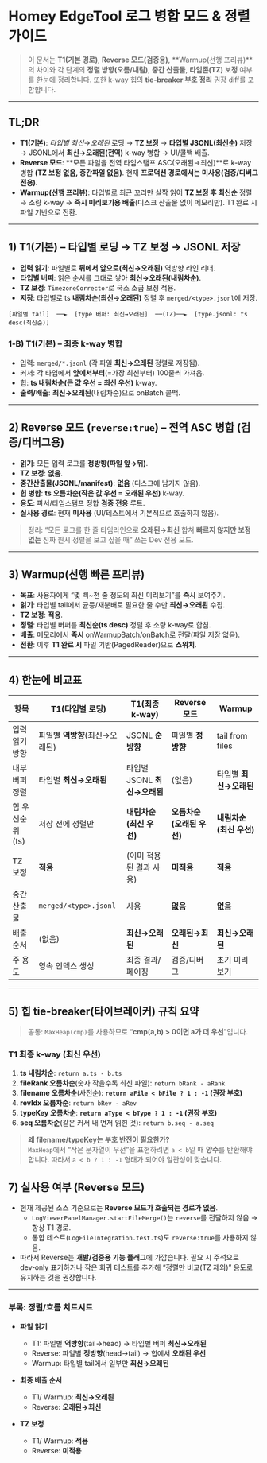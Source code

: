 # Homey EdgeTool 로그 병합 모드 & 정렬 가이드

> 이 문서는 **T1(기본 경로)**, **Reverse 모드(검증용)**, **Warmup(선행 프리뷰)**의 차이와
> 각 단계의 **정렬 방향(오름/내림)**, **중간 산출물**, **타임존(TZ) 보정** 여부를 한눈에 정리합니다.
> 또한 k-way 힙의 **tie‑breaker 부호 정리** 권장 diff를 포함합니다.

---

## TL;DR

- **T1(기본)**: _타입별 최신→오래된_ 로딩 → **TZ 보정** → **타입별 JSONL(최신순)** 저장 →
  JSONL에서 **최신→오래된(전역)** k-way 병합 → UI/콜백 배출.
- **Reverse 모드**: **모든 파일을 전역 타임스탬프 ASC(오래된→최신)**로 k-way 병합 **(TZ 보정 없음, 중간파일 없음)**.
  현재 **프로덕션 경로에서는 미사용(검증/디버그 전용)**.
- **Warmup(선행 프리뷰)**: 타입별로 최근 꼬리만 살짝 읽어 **TZ 보정 후 최신순** 정렬 → 소량 k-way →
  **즉시 미리보기용 배출**(디스크 산출물 없이 메모리만). T1 완료 시 파일 기반으로 전환.

---

## 1) T1(기본) – 타입별 로딩 → TZ 보정 → JSONL 저장

- **입력 읽기**: 파일별로 **뒤에서 앞으로(최신→오래된)** 역방향 라인 리더.
- **타입별 버퍼**: 읽은 순서를 그대로 쌓아 **최신→오래된(내림차순)**.
- **TZ 보정**: `TimezoneCorrector`로 국소 소급 보정 적용.
- **저장**: 타입별로 ts **내림차순(최신→오래된)** 정렬 후 `merged/<type>.jsonl`에 저장.

```
[파일별 tail]  ──►  [type 버퍼: 최신→오래된]  ──(TZ)──►  [type.jsonl: ts desc(최신순)]
```

### 1‑B) T1(기본) – 최종 k‑way 병합

- 입력: `merged/*.jsonl` (각 파일 **최신→오래된** 정렬로 저장됨).
- 커서: 각 타입에서 **앞에서부터**(=가장 최신부터) 100줄씩 가져옴.
- 힙: **ts 내림차순(큰 값 우선 = 최신 우선)** k‑way.
- **출력/배출**: **최신→오래된**(내림차순)으로 onBatch 콜백.

---

## 2) Reverse 모드 (`reverse:true`) – 전역 ASC 병합 (검증/디버그용)

- **읽기**: 모든 입력 로그를 **정방향(파일 앞→뒤)**.
- **TZ 보정**: **없음**.
- **중간산출물(JSONL/manifest)**: **없음** (디스크에 남기지 않음).
- **힙 병합**: **ts 오름차순(작은 값 우선 = 오래된 우선)** k‑way.
- **용도**: 파서/타임스탬프 정합 **검증 전용** 루트.
- **실사용 경로**: 현재 **미사용** (UI/테스트에서 기본적으로 호출하지 않음).

> 정리: “모든 로그를 한 줄 타임라인으로 **오래된→최신** 합쳐 **빠르지 않지만 보정 없는** 진짜 원시 정렬을 보고 싶을 때” 쓰는 Dev 전용 모드.

---

## 3) Warmup(선행 빠른 프리뷰)

- **목표**: 사용자에게 “몇 백~천 줄 정도의 최신 미리보기”를 **즉시** 보여주기.
- **읽기**: 타입별 tail에서 균등/재분배로 필요한 줄 수만 **최신→오래된** 수집.
- **TZ 보정**: **적용**.
- **정렬**: 타입별 버퍼를 **최신순(ts desc)** 정렬 후 소량 k‑way로 합침.
- **배출**: 메모리에서 **즉시** onWarmupBatch/onBatch로 전달(파일 저장 없음).
- **전환**: 이후 **T1 완료 시** 파일 기반(PagedReader)으로 **스위치**.

---

## 4) 한눈에 비교표

| 항목 | T1(타입별 로딩) | T1(최종 k‑way) | Reverse 모드 | Warmup |
|---|---|---|---|---|
| 입력 읽기 방향 | 파일별 **역방향**(최신→오래된) | JSONL **순방향** | 파일별 **정방향** | tail from files |
| 내부 버퍼 정렬 | 타입별 **최신→오래된** | 타입별 JSONL **최신→오래된** | (없음) | 타입별 **최신→오래된** |
| 힙 우선순위(ts) | 저장 전에 정렬만 | **내림차순(최신 우선)** | **오름차순(오래된 우선)** | **내림차순(최신 우선)** |
| TZ 보정 | **적용** | (이미 적용된 결과 사용) | **미적용** | **적용** |
| 중간 산출물 | `merged/<type>.jsonl` | 사용 | **없음** | **없음** |
| 배출 순서 | (없음) | **최신→오래된** | **오래된→최신** | **최신→오래된** |
| 주 용도 | 영속 인덱스 생성 | 최종 결과/페이징 | 검증/디버그 | 초기 미리보기 |

---

## 5) 힙 tie‑breaker(타이브레이커) 규칙 요약

> 공통: `MaxHeap(cmp)`를 사용하므로 “**cmp(a,b) > 0이면 a가 더 우선**”입니다.

### T1 최종 k‑way (최신 우선)

1) **ts 내림차순**: `return a.ts - b.ts`  
2) **fileRank 오름차순**(숫자 작을수록 최신 파일): `return bRank - aRank`  
3) **filename 오름차순**(사전순): **`return aFile < bFile ? 1 : -1` (권장 부호)**  
4) **revIdx 오름차순**: `return bRev - aRev`  
5) **typeKey 오름차순**: **`return aType < bType ? 1 : -1` (권장 부호)**  
6) **seq 오름차순**(같은 커서 내 먼저 읽힌 것): `return b.seq - a.seq`

> **왜 filename/typeKey는 부호 반전이 필요한가?**  
> `MaxHeap`에서 “작은 문자열이 우선”을 표현하려면 `a < b`일 때 **양수**를 반환해야 합니다.
> 따라서 `a < b ? 1 : -1` 형태가 되어야 일관성이 맞습니다.


## 7) 실사용 여부 (Reverse 모드)

- 현재 제공된 소스 기준으로는 **Reverse 모드가 호출되는 경로가 없음**.
  - `LogViewerPanelManager.startFileMerge()`는 `reverse`를 전달하지 않음 → 항상 T1 경로.
  - 통합 테스트(`LogFileIntegration.test.ts`)도 `reverse:true`를 사용하지 않음.
- 따라서 Reverse는 **개발/검증용 기능 플래그**에 가깝습니다. 필요 시 주석으로 dev‑only 표기하거나
  작은 회귀 테스트를 추가해 “정렬만 비교(TZ 제외)” 용도로 유지하는 것을 권장합니다.

---

### 부록: 정렬/흐름 치트시트

- **파일 읽기**  
  - T1: 파일별 **역방향**(tail→head) → 타입별 버퍼 **최신→오래된**  
  - Reverse: 파일별 **정방향**(head→tail) → 힙에서 **오래된 우선**  
  - Warmup: 타입별 tail에서 일부만 **최신→오래된**

- **최종 배출 순서**  
  - T1/ Warmup: **최신→오래된**  
  - Reverse: **오래된→최신**

- **TZ 보정**  
  - T1/ Warmup: **적용**  
  - Reverse: **미적용**
